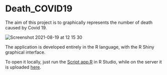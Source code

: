 # Death_COVID19

The aim of this project is to graphically represents the number of death caused by Covid 19.

![Screenshot 2021-08-19 at 12 15 30](https://user-images.githubusercontent.com/77848994/130051853-7ceee7f7-d08c-48f6-8604-271468be3bfd.png)


The application is developed entirely in the R language, with the R Shiny graphical interface.

To open it locally, just run the [Script app.R](https://github.com/maevamecker/Death_COVID19/blob/master/Script%20app.R) in R Studio, while on the server it is uploaded [here](https://maevamecker.shinyapps.io/Project_Maeva_Mecker_Marina_Serrano_Diego/).

